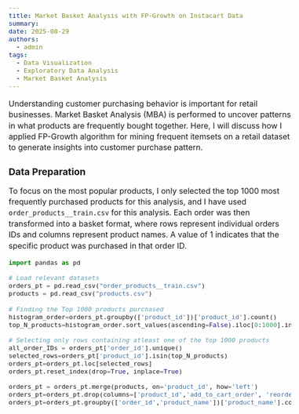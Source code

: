```yaml
---
title: Market Basket Analysis with FP-Growth on Instacart Data
summary: 
date: 2025-08-29
authors:
  - admin
tags:
  - Data Visualization
  - Exploratory Data Analysis
  - Market Basket Analysis
---
```



<style>
  body {
    font-size: 1rem;
    line-height: 1.4;
  }

  h1, h2, h3, h4 {
    font-size: 1.2rem;
    line-height: 1.2;
  }

  p {
    font-size: 1rem;
    line-height: 1.4;
    margin-bottom: 0.8rem;
  }
  ul, ol {
    font-size: 1rem;
    line-height: 1.4;
    margin-left: 1.5rem;
  }

  li {
    margin-bottom: 0.4rem;
  }


pre code {
    font-size: 0.8rem;   /* smaller font size */
    line-height: 1.2;    /* optional: adjust line spacing */
}
</style>


Understanding customer purchasing behavior is important for retail businesses. Market Basket Analysis (MBA) is performed to uncover patterns in what products are frequently bought together. Here, I will discuss how I applied FP-Growth algorithm for mining frequent itemsets on a retail dataset to generate insights into customer purchase pattern.

## Data Preparation

To focus on the most popular products, I only selected the top 1000 most frequently purchased products for this analysis, and I have used `order_products__train.csv` for this analysis. Each order was then transformed into a basket format, where rows represent individual orders IDs and columns represent product names. A value of 1 indicates that the specific product was purchased in that order ID.

```python
import pandas as pd

# Load relevant datasets
orders_pt = pd.read_csv("order_products__train.csv")
products = pd.read_csv("products.csv")

# Finding the Top 1000 products purchased
histogram_order=orders_pt.groupby(['product_id'])['product_id'].count()
top_N_products=histogram_order.sort_values(ascending=False).iloc[0:1000].index.to_list()

# Selecting only rows containing atleast one of the top 1000 products
all_order_IDs = orders_pt['order_id'].unique()
selected_rows=orders_pt['product_id'].isin(top_N_products)
orders_pt=orders_pt.loc[selected_rows]
orders_pt.reset_index(drop=True, inplace=True)

orders_pt = orders_pt.merge(products, on='product_id', how='left')
orders_pt=orders_pt.drop(columns=['product_id','add_to_cart_order', 'reordered', 'aisle_id','department_id'])
orders_pt=orders_pt.groupby(['order_id','product_name'])['product_name'].count()
```
